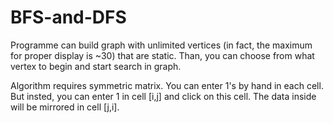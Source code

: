 # BFS-and-DFS

Programme can build graph with unlimited vertices (in fact, the maximum for proper display is ~30) that are static. Than, you can choose from what vertex to begin and start search in graph.

Algorithm requires symmetric matrix. You can enter 1's by hand in each cell. But insted, you can enter 1 in cell [i,j] and click on this cell. The data inside will be mirrored in cell [j,i]. 

